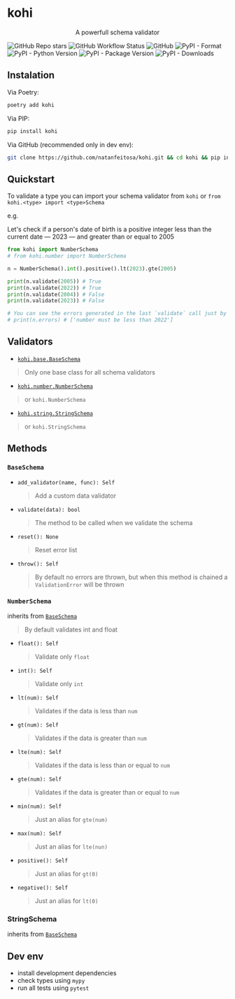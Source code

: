 # kohi

<p align="center">A powerfull schema validator</p>

![GitHub Repo stars](https://img.shields.io/github/stars/natanfeitosa/kohi)
![GitHub Workflow Status](https://img.shields.io/github/actions/workflow/status/natanfeitosa/kohi/pytest.yml?label=Pytest&logo=github)
![GitHub](https://img.shields.io/github/license/natanfeitosa/kohi)
![PyPI - Format](https://img.shields.io/pypi/format/kohi)
![PyPI - Python Version](https://img.shields.io/pypi/pyversions/kohi)
![PyPI - Package Version](https://img.shields.io/pypi/v/kohi)
![PyPI - Downloads](https://img.shields.io/pypi/dm/kohi)

## Instalation

Via Poetry:
```sh
poetry add kohi
```

Via PIP:
```sh
pip install kohi
```

Via GitHub (recommended only in dev env):
```sh
git clone https://github.com/natanfeitosa/kohi.git && cd kohi && pip install .
```

## Quickstart

To validate a type you can import your schema validator from `kohi` or `from kohi.<type> import <type>Schema`

e.g.

Let's check if a person's date of birth is a positive integer less than the current date — 2023 — and greater than or equal to 2005

```python
from kohi import NumberSchema
# from kohi.number import NumberSchema

n = NumberSchema().int().positive().lt(2023).gte(2005)

print(n.validate(2005)) # True
print(n.validate(2022)) # True
print(n.validate(2004)) # False
print(n.validate(2023)) # False

# You can see the errors generated in the last `validate` call just by accessing the `errors` property
# print(n.errors) # ['number must be less than 2022']
```

## Validators

* [`kohi.base.BaseSchema`](#baseschema)
> Only one base class for all schema validators
* [`kohi.number.NumberSchema`](#numberschema)
> or `kohi.NumberSchema`
* [`kohi.string.StringSchema`](#stringschema)
> or `kohi.StringSchema`

## Methods

### `BaseSchema`
* `add_validator(name, func): Self`
  > Add a custom data validator
* `validate(data): bool`
  > The method to be called when we validate the schema
* `reset(): None`
  > Reset error list
* `throw(): Self`
  > By default no errors are thrown, but when this method is chained a `ValidationError` will be thrown

### `NumberSchema`
inherits from [`BaseSchema`](#baseschema)
> By default validates int and float 

* `float(): Self`
  > Validate only `float`
* `int(): Self`
  > Validate only `int`
* `lt(num): Self`
  > Validates if the data is less than `num`
* `gt(num): Self`
  > Validates if the data is greater than `num`
* `lte(num): Self`
  > Validates if the data is less than or equal to `num`
* `gte(num): Self`
  > Validates if the data is greater than or equal to `num`
* `min(num): Self`
  > Just an alias for `gte(num)`
* `max(num): Self`
  > Just an alias for `lte(nun)`
* `positive(): Self`
  > Just an alias for `gt(0)`
* `negative(): Self`
  > Just an alias for `lt(0)`

### StringSchema
inherits from [`BaseSchema`](#baseschema)

## Dev env

* install development dependencies
* check types using `mypy`
* run all tests using `pytest`
